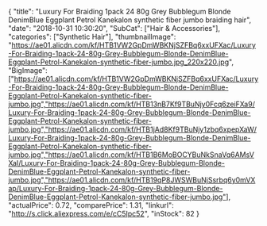 {
	"title": "Luxury For Braiding 1pack 24  80g Grey Bubblegum Blonde DenimBlue Eggplant Petrol Kanekalon synthetic fiber jumbo braiding hair",
	"date": "2018-10-31 10:30:20",
	"SubCat": ["Hair & Accessories"],
	"categories": ["Synthetic Hair"],
	"thumbnailImage": "https://ae01.alicdn.com/kf/HTB1VW2GpDmWBKNjSZFBq6xxUFXac/Luxury-For-Braiding-1pack-24-80g-Grey-Bubblegum-Blonde-DenimBlue-Eggplant-Petrol-Kanekalon-synthetic-fiber-jumbo.jpg_220x220.jpg",
	"BigImage": ["https://ae01.alicdn.com/kf/HTB1VW2GpDmWBKNjSZFBq6xxUFXac/Luxury-For-Braiding-1pack-24-80g-Grey-Bubblegum-Blonde-DenimBlue-Eggplant-Petrol-Kanekalon-synthetic-fiber-jumbo.jpg","https://ae01.alicdn.com/kf/HTB13nB7Kf9TBuNjy0Fcq6zeiFXa9/Luxury-For-Braiding-1pack-24-80g-Grey-Bubblegum-Blonde-DenimBlue-Eggplant-Petrol-Kanekalon-synthetic-fiber-jumbo.jpg","https://ae01.alicdn.com/kf/HTB1jAd8Kf9TBuNjy1zbq6xpepXaW/Luxury-For-Braiding-1pack-24-80g-Grey-Bubblegum-Blonde-DenimBlue-Eggplant-Petrol-Kanekalon-synthetic-fiber-jumbo.jpg","https://ae01.alicdn.com/kf/HTB1B6MoBOCYBuNkSnaVq6AMsVXaI/Luxury-For-Braiding-1pack-24-80g-Grey-Bubblegum-Blonde-DenimBlue-Eggplant-Petrol-Kanekalon-synthetic-fiber-jumbo.jpg","https://ae01.alicdn.com/kf/HTB19qP8JWSWBuNjSsrbq6y0mVXap/Luxury-For-Braiding-1pack-24-80g-Grey-Bubblegum-Blonde-DenimBlue-Eggplant-Petrol-Kanekalon-synthetic-fiber-jumbo.jpg"],
	"actualPrice": 0.72,
	"comparePrice": 1.31,
	"linkurl": "http://s.click.aliexpress.com/e/cC5Ipc52",
	"inStock": 82
}
